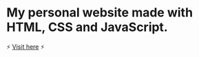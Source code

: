 # My personal website made with HTML, CSS and JavaScript.

:zap: [Visit here](https://omaranguas.github.io/website/) :zap:
